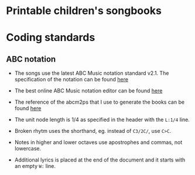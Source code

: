 # Printable children's songbooks

# Coding standards

## ABC notation
- The songs use the latest ABC Music notation standard v2.1. The specification
  of the notation can be found
  [here](http://abcnotation.com/wiki/abc:standard:v2.1)

- The best online ABC Music notation editor can be found
  [here](https://www.abcjs.net/abcjs-editor.html)

- The reference of the abcm2ps that I use to generate the books can be found
  [here](http://moinejf.free.fr/)
  
- The unit node length is 1/4 as specified in the header with the `L:1/4` line.

- Broken rhytm uses the shorthand, eg. instead of `C3/2C/`, use `C>C`.

- Notes in higher and lower octaves use apostrophes and commas, not lowercase.

- Additional lyrics is placed at the end of the document and it starts with
  an empty `W:` line.